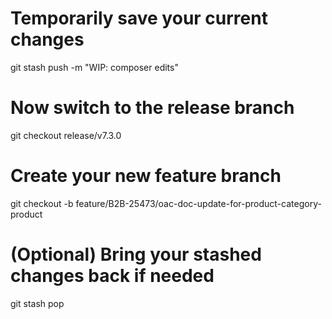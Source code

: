 # Temporarily save your current changes
git stash push -m "WIP: composer edits"

# Now switch to the release branch
git checkout release/v7.3.0

# Create your new feature branch
git checkout -b feature/B2B-25473/oac-doc-update-for-product-category-product

# (Optional) Bring your stashed changes back if needed
git stash pop
